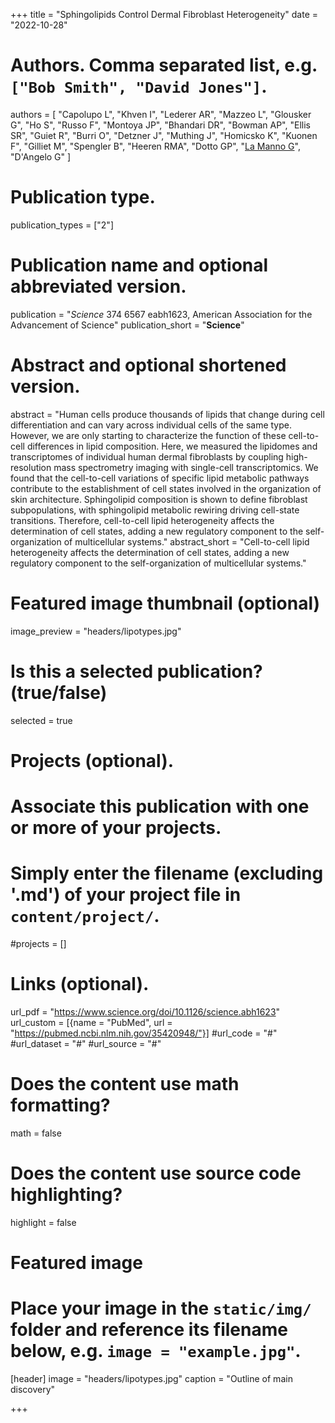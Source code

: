 +++
title = "Sphingolipids Control Dermal Fibroblast Heterogeneity"
date = "2022-10-28"

# Authors. Comma separated list, e.g. `["Bob Smith", "David Jones"]`.
authors = [
"Capolupo L", 
"Khven I", 
"Lederer AR", 
"Mazzeo L", 
"Glousker G", 
"Ho S", 
"Russo F", 
"Montoya JP", 
"Bhandari DR", 
"Bowman AP", 
"Ellis SR", 
"Guiet R", 
"Burri O", 
"Detzner J", 
"Muthing J", 
"Homicsko K", 
"Kuonen F", 
"Gilliet M", 
"Spengler B", 
"Heeren RMA", 
"Dotto GP", 
"<u>La Manno G</u>", 
"D'Angelo G"
]

# Publication type.
publication_types = ["2"]

# Publication name and optional abbreviated version.
publication = "*Science* 374 6567 eabh1623, American Association for the Advancement of Science"
publication_short = "**Science**"

# Abstract and optional shortened version.
abstract = "Human cells produce thousands of lipids that change during cell differentiation and can vary across individual cells of the same type. However, we are only starting to characterize the function of these cell-to-cell differences in lipid composition. Here, we measured the lipidomes and transcriptomes of individual human dermal fibroblasts by coupling high-resolution mass spectrometry imaging with single-cell transcriptomics. We found that the cell-to-cell variations of specific lipid metabolic pathways contribute to the establishment of cell states involved in the organization of skin architecture. Sphingolipid composition is shown to define fibroblast subpopulations, with sphingolipid metabolic rewiring driving cell-state transitions. Therefore, cell-to-cell lipid heterogeneity affects the determination of cell states, adding a new regulatory component to the self-organization of multicellular systems."
abstract_short = "Cell-to-cell lipid heterogeneity affects the determination of cell states, adding a new regulatory component to the self-organization of multicellular systems."

# Featured image thumbnail (optional)
image_preview = "headers/lipotypes.jpg"

# Is this a selected publication? (true/false)
selected = true

# Projects (optional).
#   Associate this publication with one or more of your projects.
#   Simply enter the filename (excluding '.md') of your project file in `content/project/`.
#projects = []

# Links (optional).
url_pdf = "https://www.science.org/doi/10.1126/science.abh1623"
url_custom = [{name = "PubMed", url = "https://pubmed.ncbi.nlm.nih.gov/35420948/"}]
#url_code = "#"
#url_dataset = "#"
#url_source = "#"

# Does the content use math formatting?
math = false

# Does the content use source code highlighting?
highlight = false

# Featured image
# Place your image in the `static/img/` folder and reference its filename below, e.g. `image = "example.jpg"`.
[header]
image = "headers/lipotypes.jpg"
caption = "Outline of main discovery"

+++
